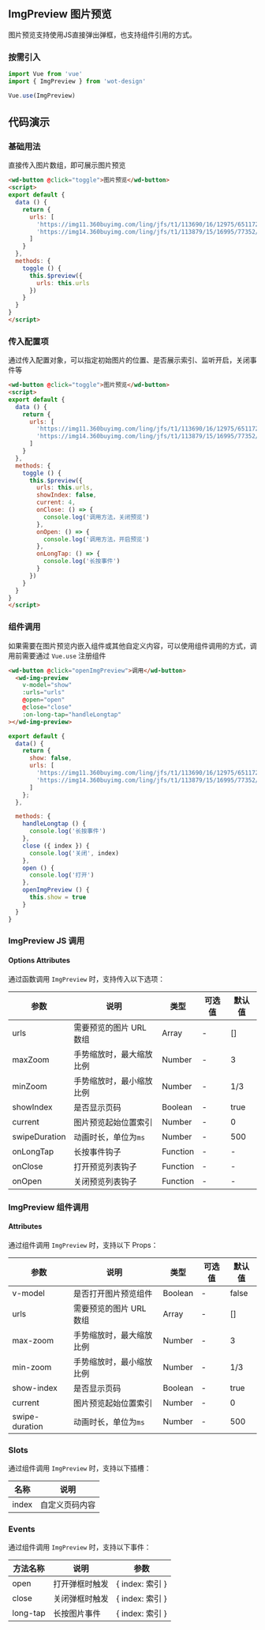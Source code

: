 ## ImgPreview 图片预览

图片预览支持使用JS直接弹出弹框，也支持组件引用的方式。

### 按需引入

```javascript
import Vue from 'vue'
import { ImgPreview } from 'wot-design'

Vue.use(ImgPreview)
```

## 代码演示

### 基础用法

直接传入图片数组，即可展示图片预览

```html
<wd-button @click="toggle">图片预览</wd-button>
<script>
export default {
  data () {
    return {
      urls: [
        'https://img11.360buyimg.com/ling/jfs/t1/113690/16/12975/651172/5f17a317E282b9f76/30bc80373c4e91fb.png',
        'https://img14.360buyimg.com/ling/jfs/t1/113879/15/16995/77352/5f50abd5E9fb3880f/89cb46fbce8b88d5.jpg'
      ]
    }
  },
  methods: {
    toggle () {
      this.$preview({
        urls: this.urls
      })
    }
  }
}
</script>
```

### 传入配置项

通过传入配置对象，可以指定初始图片的位置、是否展示索引、监听开启，关闭事件等

```html
<wd-button @click="toggle">图片预览</wd-button>
<script>
export default {
  data () {
    return {
      urls: [
        'https://img11.360buyimg.com/ling/jfs/t1/113690/16/12975/651172/5f17a317E282b9f76/30bc80373c4e91fb.png',
        'https://img14.360buyimg.com/ling/jfs/t1/113879/15/16995/77352/5f50abd5E9fb3880f/89cb46fbce8b88d5.jpg'
      ]
    }
  },
  methods: {
    toggle () {
      this.$preview({
        urls: this.urls,
        showIndex: false,
        current: 4,
        onClose: () => {
          console.log('调用方法，关闭预览')
        },
        onOpen: () => {
          console.log('调用方法，开启预览')
        },
        onLongTap: () => {
          console.log('长按事件')
        }
      })
    }
  }
}
</script>
```

### 组件调用

如果需要在图片预览内嵌入组件或其他自定义内容，可以使用组件调用的方式，调用前需要通过 `Vue.use` 注册组件

```html
<wd-button @click="openImgPreview">调用</wd-button>
  <wd-img-preview
    v-model="show"
    :urls="urls"
    @open="open"
    @close="close"
    :on-long-tap="handleLongtap"
></wd-img-preview>
```

```js
export default {
  data() {
    return {
      show: false,
      urls: [
        'https://img11.360buyimg.com/ling/jfs/t1/113690/16/12975/651172/5f17a317E282b9f76/30bc80373c4e91fb.png',
        'https://img14.360buyimg.com/ling/jfs/t1/113879/15/16995/77352/5f50abd5E9fb3880f/89cb46fbce8b88d5.jpg'
      ]
    };
  },

  methods: {
    handleLongtap () {
      console.log('长按事件')
    },
    close ({ index }) {
      console.log('关闭', index)
    },
    open () {
      console.log('打开')
    },
    openImgPreview () {
      this.show = true
    }
  }
}
```

### ImgPreview JS 调用

#### Options Attributes

通过函数调用 `ImgPreview` 时，支持传入以下选项：

| 参数      | 说明                                 | 类型      | 可选值       | 默认值   |
|---------- |------------------------------------ |---------- |------------- |-------- |
| urls | 需要预览的图片 URL 数组 | Array | -  | [] |
| maxZoom | 手势缩放时，最大缩放比例 | Number | -  | 3 |
| minZoom | 手势缩放时，最小缩放比例 | Number | -  | 1/3 |
| showIndex | 是否显示页码 | Boolean | -  | true |
| current | 图片预览起始位置索引 | Number | -  | 0 |
| swipeDuration | 动画时长，单位为`ms` | Number | -  | 500 |
| onLongTap | 长按事件钩子 | Function | -  | - |
| onClose | 打开预览列表钩子 | Function | -  | - |
| onOpen | 关闭预览列表钩子 | Function | -  | - |

### ImgPreview 组件调用

#### Attributes

通过组件调用 `ImgPreview` 时，支持以下 Props：

| 参数 | 说明 | 类型      | 可选值       | 默认值   |
|---------- |------------------------------------ |---------- |------------- |-------- |
| v-model | 是否打开图片预览组件 | Boolean    | -   | false  |
| urls | 需要预览的图片 URL 数组 | Array | -  | [] |
| max-zoom | 手势缩放时，最大缩放比例 | Number | -  | 3 |
| min-zoom | 手势缩放时，最小缩放比例 | Number | -  | 1/3 |
| show-index | 是否显示页码 | Boolean | -  | true |
| current | 图片预览起始位置索引 | Number | -  | 0 |
| swipe-duration | 动画时长，单位为`ms` | Number | -  | 500 |

### Slots

通过组件调用 `ImgPreview` 时，支持以下插槽：

| 名称 | 说明 |
|------|------|
| index | 自定义页码内容 |

### Events

通过组件调用 `ImgPreview` 时，支持以下事件：

| 方法名称      | 说明       | 参数   |
|------------- |----------- |---------  |
| open | 打开弹框时触发 | { index: 索引 } |
| close | 关闭弹框时触发 | { index: 索引 } |
| long-tap | 长按图片事件 | { index: 索引 } |
